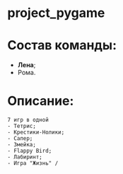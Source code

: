 # project_pygame
# Состав команды:
- **Лена**;
- Рома.
# Описание:
    7 игр в одной
    - Тетрис;
    - Крестики-Нолики;
    - Сапер;
    - Змейка;
    - Flappy Bird;
    - Лабиринт;
    - Игра "Жизнь" / 
